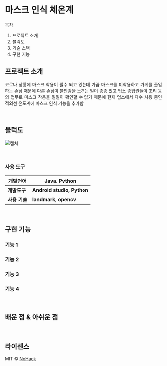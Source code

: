 # 마스크 인식 체온계


목차
1. 프로젝트 소개
2. 블럭도
3. 기술 스택
4. 구현 기능


## 프로젝트 소개

<p align="justify">
코로나 상황에 마스크 착용이 필수 되고 있는데 가끔 마스크를 미착용하고 가게를 출입하는 손님 때문에 다른 손님이 불안감을 느끼는 일이 종종 있고 업소 종업원들이 조리 등의 업무로 
마스크 착용을 일일이 확인할 수 없기 때문에 현재 업소에서 다수 사용 중인 적외선 온도계에 마스크 인식 기능을 추가함
</p>
<br>

## 블럭도


![캡처](https://user-images.githubusercontent.com/75367132/202906560-fd848be9-3e60-4067-a4a6-99de3c5b7b98.PNG)



<br>

### 사용 도구

| **개발언어**  | **Java, Python**           |
| ------------- | -------------------------- |
| **개발도구**  | **Android studio, Python** |
| **사용 기술** | **landmark, opencv**       |

<br>

## 구현 기능

### 기능 1

### 기능 2

### 기능 3

### 기능 4

<br>

## 배운 점 & 아쉬운 점

<p align="justify">

</p>

<br>

## 라이센스

MIT &copy; [NoHack](mailto:lbjp114@gmail.com)

<!-- Stack Icon Refernces -->

[js]: /images/stack/javascript.svg
[ts]: /images/stack/typescript.svg
[react]: /images/stack/react.svg
[node]: /images/stack/node.svg
